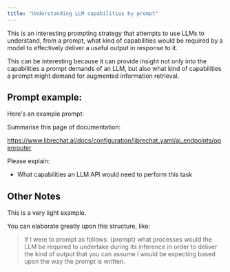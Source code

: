 ```yaml
---
title: "Understanding LLM capabilities by prompt"
---
```


This is an interesting prompting strategy that attempts to use LLMs to understand, from a prompt, what kind of capabilities would be required by a model to effectively deliver a useful output in response to it.

This can be interesting because it can provide insight not only into the capabilities a prompt demands of an LLM, but also what kind of capabilities a prompt might demand for augmented information retrieval.

## Prompt example:

Here's an example prompt:

Summarise this page of documentation:

https://www.librechat.ai/docs/configuration/librechat_yaml/ai_endpoints/openrouter

Please explain: 

- What capabilities an LLM API would need to perform this task

## Other Notes

This is a very light example. 

You can elaborate greatly upon this structure, like:

>If I were to prompt as follows: {prompt} what processes would the LLM be required to undertake during its inference in order to deliver the kind of output that you can assume I would be expecting based upon the way the prompt is written.

